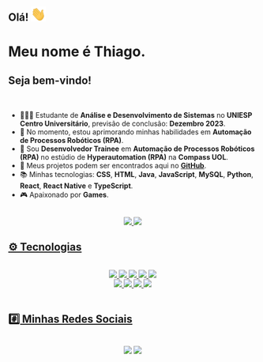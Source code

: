 <h2 align="left"> Olá! <img src="images\hello.gif" width="30px"></h2>
<h1>Meu nome é Thiago.</h1>
<h2>Seja bem-vindo!</h2>

<br>

- 🧑🏻‍💻 Estudante de **Análise e Desenvolvimento de Sistemas** no **UNIESP Centro Universitário**, previsão de conclusão: **Dezembro 2023**.
- 🌱 No momento, estou aprimorando minhas habilidades em **Automação de Processos Robóticos (RPA)**.
- 💼 Sou **Desenvolvedor Trainee** em **Automação de Processos Robóticos (RPA)** no estúdio de **Hyperautomation (RPA)** na **Compass UOL**.
- 📁 Meus projetos podem ser encontrados aqui no **[GitHub](https://github.com/ThiagoMonts?tab=repositories)**.  
- 📚 Minhas tecnologias: **CSS**, **HTML**, **Java**, **JavaScript**, **MySQL**, **Python**, **React**, **React Native** e **TypeScript**.
- 🎮 Apaixonado por **Games**.

<br>
<div align="center">
  <a href="https://github.com/thiagomonts">
  <img height="180em" src="https://github-readme-stats.vercel.app/api?username=thiagomonts&show_icons=true&theme=algolia&include_all_commits=true&count_private=true"/>
  <img height="180em" src="https://github-readme-stats.vercel.app/api/top-langs/?username=thiagomonts&layout=compact&langs_count=7&theme=algolia"/>
</div>

<h2>⚙️ Tecnologias</h2>
<div align="center"><br>
  <img src="https://img.shields.io/badge/CSS3-1572B6?style=for-the-badge&logo=css3&logoColor=white"/>
  <img src="https://img.shields.io/badge/HTML5-E34F26?style=for-the-badge&logo=html5&logoColor=white"/>
  <img src="https://img.shields.io/badge/Java-ED8B00?style=for-the-badge&logo=openjdk&logoColor=white"/>
  <img src="https://img.shields.io/badge/JavaScript-F7DF1E?style=for-the-badge&logo=javascript&logoColor=black"/>
  <img src="https://img.shields.io/badge/MySQL-00000F?style=for-the-badge&logo=mysql&logoColor=white"/><br>
  <img src="https://img.shields.io/badge/Python-3776AB?style=for-the-badge&logo=python&logoColor=white"/>
  <img src="https://img.shields.io/badge/React-20232A?style=for-the-badge&logo=react&logoColor=61DAFB"/>
  <img src="https://img.shields.io/badge/React_Native-20232A?style=for-the-badge&logo=react&logoColor=61DAFB"/>
  <img src="https://img.shields.io/badge/TypeScript-007ACC?style=for-the-badge&logo=typescript&logoColor=white"/>
  
</div>

<br>

<h2>#️⃣ Minhas Redes Sociais</h2>
<div align="center"><br>
  <a href="https://www.linkedin.com/in/honoratothiago" target="_blank"><img src="https://img.shields.io/badge/-LinkedIn-%230077B5?style=for-the-badge&logo=linkedin&logoColor=white" target="_blank"></a>
  <a href="https://twitter.com/thiagomonts" target="_blank"><img src="https://img.shields.io/badge/Twitter-1DA1F2?style=for-the-badge&logo=twitter&logoColor=white"  target="_blank"></a>
</div>
            
          
